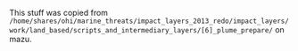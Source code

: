 This stuff was copied from `/home/shares/ohi/marine_threats/impact_layers_2013_redo/impact_layers/work/land_based/scripts_and_intermediary_layers/[6]_plume_prepare/` on mazu.
